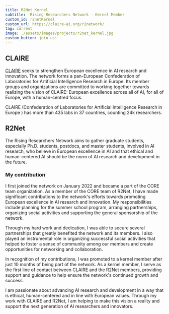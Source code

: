 ```yaml
---
title: R2Net Kernel
subtitle:  Rising Researchers Network - Kernel Member
custom_id: r2netKernel
custom_url: https://claire-ai.org/r2network/
tag: current
image: ./assets/images/projects/r2net_kernel.jpg
custom_button: join us!
---
```


## CLAIRE
[CLAIRE](https://claire-ai.org/)  seeks to strengthen European excellence in AI research and innovation. The network forms a pan-European Confederation of Laboratories for Artificial Intelligence Research in Europe. Its member groups and organizations are committed to working together towards realizing the vision of CLAIRE: European excellence across all of AI, for all of Europe, with a human-centred focus.

CLAIRE (Confederation of Laboratories for Artificial Intelligence Research in Europe ) has more than 435 labs in 37 countries, counting 24k researchers.

## R2Net

The Rising Researchers Network aims to gather graduate students, especially Ph.D. students, postdocs, and master students, involved in AI research, who believe in European excellence in AI and that ethical and human-centered AI should be the norm of AI research and development in the future.


### My contribution
I first joined the network on January 2022 and became a part of the CORE team organization.
As a member of the CORE team of R2Net, I have made significant contributions to the network's efforts towards promoting European excellence in AI research and innovation. My responsibilities include planning for the summer school program, arranging partnerships, organizing social activities and supporting the general sponsorship of the network.

Through my hard work and dedication, I was able to secure several partnerships that greatly benefited the network and its members. I also played an instrumental role in organizing successful social activities that helped to foster a sense of community among our members and create opportunities for networking and collaboration.

In recognition of my contributions, I was promoted to a kernel member after just 10 months of being part of the network. As a kernel member, I serve as the first line of contact between CLAIRE and the R2Net members, providing support and guidance to help ensure the network's continued growth and success.

I am passionate about advancing AI research and development in a way that is ethical, human-centered and in line with European values. Through my work with CLAIRE and R2Net, I am helping to make this vision a reality and support the next generation of AI researchers and innovators.
